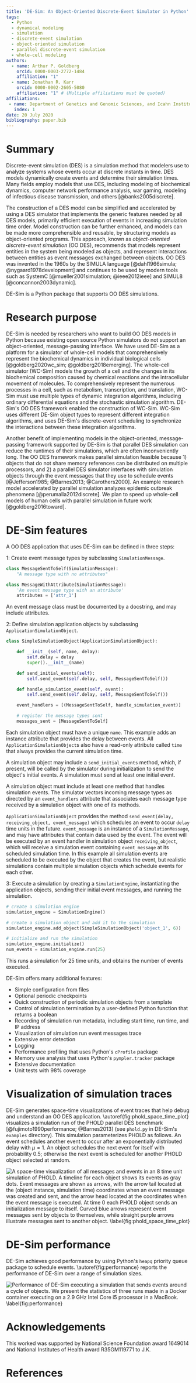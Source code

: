 ```yaml
---
title: 'DE-Sim: An Object-Oriented Discrete-Event Simulator in Python'
tags:
  - Python
  - dynamical modeling
  - simulation
  - discrete-event simulation
  - object-oriented simulation
  - parallel discrete-event simulation
  - whole-cell modeling
authors:
  - name: Arthur P. Goldberg
    orcid: 0000-0003-2772-1484
    affiliation: "1"
  - name: Jonathan R. Karr
    orcid: 0000-0002-2605-5080
    affiliation: "1" # (Multiple affiliations must be quoted)
affiliations:
 - name: Department of Genetics and Genomic Sciences, and Icahn Institute for Genomics and Multiscale Biology, Icahn School of Medicine at Mount Sinai, New York, NY, 10029, USA
   index: 1
date: 20 July 2020
bibliography: paper.bib
---
```


# Summary

Discrete-event simulation (DES) is a simulation method that modelers use to analyze systems whose events occur at discrete instants in time.
DES models dynamically create events and determine their simulation times.
Many fields employ models that use DES, including modeling of biochemical dynamics, computer network performance analysis, war gaming, modeling of infectious disease transmission, and others [@banks2005discrete].

The construction of a DES model can be simplified and accelerated by using a DES simulator that implements the generic features needed by all DES models, primarily efficient execution of events in increasing simulation time order.
Model construction can be further enhanced, and models can be made more comprehensible and reusable, by structuring models as object-oriented programs.
This approach, known as *object-oriented discrete-event simulation* (OO DES), recommends that models represent entities in the system being modeled as objects, and represent interactions between entities as event messages exchanged between objects.
OO DES was invented in the 1960s by the SIMULA language [@dahl1966simula; @nygaard1978development] and continues to be used by modern tools such as SystemC [@mueller2001simulation; @ieee2012ieee] and SIMUL8 [@concannon2003dynamic].

DE-Sim is a Python package that supports OO DES simulations.

# Research purpose

DE-Sim is needed by researchers who want to build OO DES models in Python because existing open source Python simulators do not support an object-oriented, message-passing interface.
We have used DE-Sim as a platform for a simulator of whole-cell models that comprehensively represent the biochemical dynamics in individual biological cells [@goldberg2020wc_sim; @goldberg2018emerging].
The whole-cell simulator (WC-Sim) models the growth of a cell and the changes in its biochemical composition caused by chemical reactions and the intracellular movement of molecules.
To comprehensively represent the numerous processes in a cell, such as metabolism, transcription, and translation, WC-Sim must use multiple types of dynamic integration algorithms, including ordinary differential equations and the stochastic simulation algorithm.
DE-Sim's OO DES framework enabled the construction of WC-Sim.
WC-Sim uses different DE-Sim object types to represent different integration algorithms, and uses
DE-Sim's discrete-event scheduling to synchronize the interactions between these integration algorithms.

Another benefit of implementing models in the object-oriented, message-passing framework supported by DE-Sim is that parallel DES simulation can reduce the runtimes of their simulations, which are often inconveniently long.
The OO DES framework makes parallel simulation feasible because 1) objects that do not share memory references can be distributed on multiple processors, and 2) a parallel DES simulator interfaces with simulation objects through the event messages that they use to schedule events [@Jefferson1985; @Barnes2013; @Carothers2000].
An example research model accelerated by parallel simulation analyzes epidemic outbreak phenomena [@perumalla2012discrete].
We plan to speed up whole-cell models of human cells with parallel simulation in future work [@goldberg2016toward].

# DE-Sim features

A OO DES application that uses DE-Sim can be defined in three steps:

1: Create event message types by subclassing `SimulationMessage`.

```python
class MessageSentToSelf(SimulationMessage):
    "A message type with no attributes"

class MessageWithAttribute(SimulationMessage):
    'An event message type with an attribute'
    attributes = ['attr_1']
```

An event message class must be documented by a docstring, and may include attributes.

2: Define simulation application objects by subclassing `ApplicationSimulationObject`.

```python
class SimpleSimulationObject(ApplicationSimulationObject):

    def __init__(self, name, delay):
        self.delay = delay
        super().__init__(name)

    def send_initial_events(self):
        self.send_event(self.delay, self, MessageSentToSelf())

    def handle_simulation_event(self, event):
        self.send_event(self.delay, self, MessageSentToSelf())

    event_handlers = [(MessageSentToSelf, handle_simulation_event)]

    # register the message types sent
    messages_sent = [MessageSentToSelf]
```

Each simulation object must have a unique `name`.
This example adds an instance attribute that provides the delay between events.
All `ApplicationSimulationObject`s also have a read-only attribute called `time` that always provides the current simulation time.

A simulation object may include a `send_initial_events` method, which, if present, will be called by the simulator during initialization to send the object's initial events.
A simulation must send at least one initial event.

A simulation object must include at least one method that handles simulation events.
The simulator vectors incoming message types as directed by an `event_handlers` attribute that associates each message type received by a simulation object with one of its methods.

`ApplicationSimulationObject` provides the method
`send_event(delay, receiving_object, event_message)` which schedules an event to occur `delay` time units in the future.
`event_message` is an instance of a `SimulationMessage`, and may have attributes that contain data used by the event.
The event will be executed by an event handler in simulation object `receiving_object`, which will receive a simulation event containing `event_message` at its scheduled simulation time.
In this example all simulation events are scheduled to be executed by the object that creates the event, but realistic
simulations contain multiple simulation objects which schedule events for each other.

3: Execute a simulation by creating a `SimulationEngine`, instantiating the application objects, sending their initial event messages, and running the simulation.

```python
# create a simulation engine
simulation_engine = SimulationEngine()

# create a simulation object and add it to the simulation
simulation_engine.add_object(SimpleSimulationObject('object_1', 6))

# initialize and run the simulation
simulation_engine.initialize()
num_events = simulation_engine.run(25)
```
This runs a simulation for 25 time units, and obtains the number of events executed.

DE-Sim offers many additional features:

* Simple configuration from files
* Optional periodic checkpoints
* Quick construction of periodic simulation objects from a template
* Control of simulation termination by a user-defined Python function that returns a boolean
* Recording of simulation run metadata, including start time, run time, and IP address
* Visualization of simulation run event messages trace
* Extensive error detection
* Logging
* Performance profiling that uses Python's `cProfile` package
* Memory use analysis that uses Python's `pympler.tracker` package
* Extensive documentation
* Unit tests with 98% coverage

# Visualization of simulation traces

DE-Sim generates space-time visualizations of event traces that help debug and understand an OO DES application.
\autoref{fig:phold_space_time_plot} visualizes a simulation run of the PHOLD parallel DES benchmark [@fujimoto1990performance; @Barnes2013] (see `phold.py` in DE-Sim's `examples` directory).
This simulation parameterizes PHOLD as follows.
An event schedules another event to occur after an exponentially distributed delay with $\mu=1$.
An object schedules the next event for itself with probability 0.5; otherwise the next event is scheduled for another PHOLD object selected at random.

![A space-time visualization of all messages and events in an 8 time unit simulation of PHOLD.
A timeline for each object shows its events as gray dots.
Event messages are shown as arrows, with the arrow tail located at the (object instance, simulation time) coordinates when an event message was created and sent, and the arrow head located at the coordinates when the event message is executed.
At time 0 each PHOLD object sends an initialization message to itself.
Curved blue arrows represent event messages sent by objects to themselves, while straight purple arrows illustrate messages sent to another object.
\label{fig:phold_space_time_plot}](phold_space_time_plot.png)

# DE-Sim performance

DE-Sim achieves good performance by using Python's `heapq` priority queue package to schedule events.
\autoref{fig:performance} reports the performance of DE-Sim over a range of simulation sizes.

![Performance of DE-Sim executing a simulation that sends events around a cycle of objects.
We present the statistics of three runs made in a Docker container executing on a 2.9 GHz Intel Core i5 processor in a MacBook.
\label{fig:performance}](performance.png)

# Acknowledgements

This worked was supported by National Science Foundation award 1649014 and National
Institutes of Health award R35GM119771 to J.K.

# References
